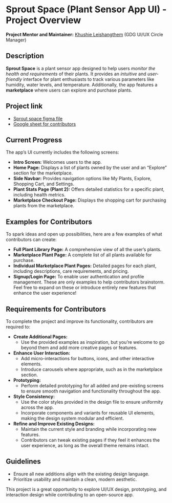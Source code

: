 # Sprout Space (Plant Sensor App UI) - Project Overview
**Project Mentor and Maintainer:** [Khushie Leishangthem](https://github.com/Khushie134) (GDG UI/UX Circle Manager)

## Description
**Sprout Space** is a plant sensor app designed to help users *monitor the health and requirements* of their plants. It provides an *intuitive* and *user-friendly* interface for plant enthusiasts to track various parameters like humidity, water levels, and temperature. Additionally, the app features a **marketplace** where users can explore and purchase plants.

## Project link
- [Sprout space figma file](https://www.figma.com/design/m3QKQ85omXB58GDu8Ou5e9/Sprout-space-App?node-id=4028-44&t=Wrs5PmoAQqjMgvGs-1)
- [Google sheet for contributors](https://docs.google.com/spreadsheets/d/1VveRG1HIYjcPRaIyW5bpQCfzYS1ouoi2LRUUtYpxGL0/edit?usp=sharing)

## Current Progress
The app’s UI currently includes the following screens:
- **Intro Screen:** Welcomes users to the app. 
- **Home Page:** Displays a list of plants owned by the user and an “Explore” section for the marketplace.
- **Side Navbar:** Provides navigation options like My Plants, Explore, Shopping Cart, and Settings.
- **Plant Stats Page (Plant 2):** Offers detailed statistics for a specific plant, including health metrics.
- **Marketplace Checkout Page:** Displays the shopping cart for purchasing plants from the marketplace.

## Examples for Contributors
To spark ideas and open up possibilities, here are a few examples of what contributors can create:
- **Full Plant Library Page:** A comprehensive view of all the user’s plants.
- **Marketplace Plant Page:** A complete list of all plants available for purchase.
- **Individual Marketplace Plant Pages:** Detailed pages for each plant, including descriptions, care requirements, and pricing.
- **Signup/Login Page:** To enable user authentication and profile management.
These are only examples to help contributors brainstorm. Feel free to expand on these or introduce entirely new features that enhance the user experience!

## Requirements for Contributors
To complete the project and improve its functionality, contributors are required to:
- **Create Additional Pages:**
  - Use the provided examples as inspiration, but you’re welcome to go beyond them and add more creative pages or features.
- **Enhance User Interaction:**
  - Add micro-interactions for buttons, icons, and other interactive elements.
  - Introduce carousels where appropriate, such as in the marketplace section.
- **Prototyping:**
  - Perform detailed prototyping for all added and pre-existing screens to ensure smooth navigation and functionality throughout the app.
- **Style Consistency:**
  - Use the color styles provided in the design file to ensure uniformity across the app.
  - Incorporate components and variants for reusable UI elements, making the design system modular and efficient.
- **Refine and Improve Existing Designs:**
  - Maintain the current style and branding while incorporating new features.
  - Contributors can tweak existing pages if they feel it enhances the user experience, as long as the overall theme remains intact.

## Guidelines
- Ensure all new additions align with the existing design language.
- Prioritize usability and maintain a clean, modern aesthetic.

This project is a great opportunity to explore UI/UX design, prototyping, and interaction design while contributing to an open-source app.
